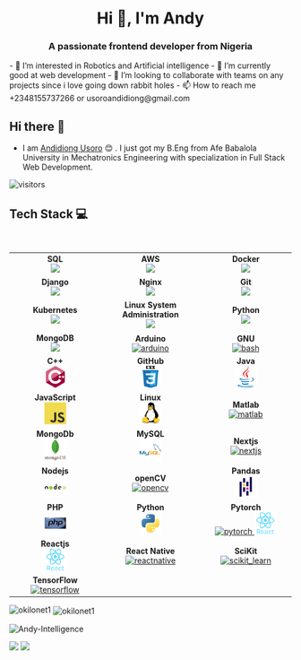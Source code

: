 <h1 align="center">Hi 👋, I'm Andy</h1>
<h3 align="center">A passionate frontend developer from Nigeria</h3>
- 👀 I’m interested in Robotics and Artificial intelligence
- 🌱 I’m currently good at web development
- 💞️ I’m looking to collaborate with teams on any projects since i love going down rabbit holes
- 📫 How to reach me +2348155737266 or usoroandidiong@gmail.com

<!---
Andy-Intelligence/Andy-Intelligence is a ✨ special ✨ repository because its `README.md` (this file) appears on your GitHub profile.
You can click the Preview link to take a look at your changes.
--->

## Hi there 👋


* I am [Andidiong Usoro](https://ng.linkedin.com/in/andidiong-usoro-52a201229) :blush:	 . I just got my B.Eng from Afe Babalola University in Mechatronics Engineering with specialization in Full Stack Web Development.

![visitors](https://visitor-badge.glitch.me/badge?page_id=page.id)
           
## Tech Stack :computer:

<br>
<table>
<tbody>
 <tr>
<td align="center" width="20%">
<span><b><center>SQL</center></b></span> 
<img height=65px src="https://i0.wp.com/www.complexsql.com/wp-content/uploads/2017/01/sql-logo.jpg?ssl=1"> 
</td>

<td align="center" width="20%">
<span><b><center>AWS</center></b></span> 
<img height=60px src="https://encrypted-tbn0.gstatic.com/images?q=tbn%3AANd9GcQV9AyEyvrlIJLOfbxFLfOr03Qy5gRL0txWMQ&usqp=CAU"> 
</td>

<td align="center" width="20%">
<span><b><center>Docker</center></b></span> 
<img height=60px src="https://encrypted-tbn0.gstatic.com/images?q=tbn%3AANd9GcTApU_6Eg4oWx3NMhLifHmNEkxjeMxfd3oGUA&usqp=CAU"> 
</td>
</tr>

<tr>
<td align="center" width="20%">
<span><b><center>Django</center></b></span> 
<img height=65px src="https://logos-download.com/wp-content/uploads/2019/06/Django_Logo.png"> 
</td>

 <td align="center" width="20%">
<span><b><center>Nginx</center></b></span> 
<img height=65px src="https://logodownload.org/wp-content/uploads/2018/03/nginx-logo-1.png"> 
</td>                                                                                                       
                                                                                                        
<td align="center" width="20%">
<span><b><center>Git</center></b></span> 
<img height=65px src="https://git-scm.com/images/logos/downloads/Git-Logo-2Color.png"> 
</td>                                                                                 
</tr>

<tr>
<td align="center" width="20%">
<span><b><center>Kubernetes</center></b></span> 
<img height=65px src="https://d15shllkswkct0.cloudfront.net/wp-content/blogs.dir/1/files/2019/05/Kubernetes_New.png"> 
</td>

<td align="center" width="20%">
<span><b><center>Linux System Administration</center></b></span> 
<img height=65px src="https://upload.wikimedia.org/wikipedia/commons/a/af/Tux.png"> 
</td>



<td align="center" width="20%">
<span><b><center>Python</center></b></span> 
<img height=65px src="https://www.python.org/static/community_logos/python-logo.png"> 
</td>
</tr>

<tr>
<td align="center" width="20%">
<span><b><center>MongoDB</center></b></span> 
<img height=65px src="https://www.logolynx.com/images/logolynx/d5/d50b83324fb4fbab14cdfaf47409115b.jpeg"> 
</td>





<td align="center" width="20%">
<span><b><center>Arduino</center></b></span> 
<a href="https://www.arduino.cc/" target="_blank" rel="noreferrer"> <img src="https://cdn.worldvectorlogo.com/logos/arduino-1.svg" alt="arduino" width="40" height="40"/> </a>

</td>






<td align="center" width="20%">
<span><b><center>GNU</center></b></span> 
<a href="https://www.gnu.org/software/bash/" target="_blank" rel="noreferrer"> <img src="https://www.vectorlogo.zone/logos/gnu_bash/gnu_bash-icon.svg" alt="bash" width="40" height="40"/> </a>
</td>
</tr>



<tr>
<td align="center" width="20%">
<span><b><center>C++</center></b></span> 
<a href="https://www.w3schools.com/cpp/" target="_blank" rel="noreferrer"> <img src="https://raw.githubusercontent.com/devicons/devicon/master/icons/cplusplus/cplusplus-original.svg" alt="cplusplus" width="40" height="40"/> </a>
</td>




<td align="center" width="20%">
<span><b><center>GitHub</center></b></span> 
<a href="https://www.w3schools.com/css/" target="_blank" rel="noreferrer"> <img src="https://raw.githubusercontent.com/devicons/devicon/master/icons/css3/css3-original-wordmark.svg" alt="css3" width="40" height="40"/> </a>
</td>



<td align="center" width="20%">
<span><b><center>Java</center></b></span> 
<a href="https://www.java.com" target="_blank" rel="noreferrer"> <img src="https://raw.githubusercontent.com/devicons/devicon/master/icons/java/java-original.svg" alt="java" width="40" height="40"/> </a>
</td>
</tr>



<tr>
<td align="center" width="20%">
<span><b><center>JavaScript</center></b></span> 
<a href="https://developer.mozilla.org/en-US/docs/Web/JavaScript" target="_blank" rel="noreferrer"> <img src="https://raw.githubusercontent.com/devicons/devicon/master/icons/javascript/javascript-original.svg" alt="javascript" width="40" height="40"/> </a>
</td>







<td align="center" width="20%">
<span><b><center>Linux</center></b></span> 
 <a href="https://www.linux.org/" target="_blank" rel="noreferrer"> <img src="https://raw.githubusercontent.com/devicons/devicon/master/icons/linux/linux-original.svg" alt="linux" width="40" height="40"/> </a>
</td>




<td align="center" width="20%">
<span><b><center>Matlab</center></b></span> 
  <a href="https://www.mathworks.com/" target="_blank" rel="noreferrer"> <img src="https://upload.wikimedia.org/wikipedia/commons/2/21/Matlab_Logo.png" alt="matlab" width="40" height="40"/> </a>
</td>
</tr>




<tr>
<td align="center" width="20%">
<span><b><center>MongoDb</center></b></span> 
<a href="https://www.mongodb.com/" target="_blank" rel="noreferrer"> <img src="https://raw.githubusercontent.com/devicons/devicon/master/icons/mongodb/mongodb-original-wordmark.svg" alt="mongodb" width="40" height="40"/> </a>
</td>




<td align="center" width="20%">
<span><b><center>MySQL</center></b></span> 
<a href="https://www.mysql.com/" target="_blank" rel="noreferrer"> <img src="https://raw.githubusercontent.com/devicons/devicon/master/icons/mysql/mysql-original-wordmark.svg" alt="mysql" width="40" height="40"/> </a>
</td>






<td align="center" width="20%">
<span><b><center>Nextjs</center></b></span> 
<a href="https://nextjs.org/" target="_blank" rel="noreferrer"> <img src="https://cdn.worldvectorlogo.com/logos/nextjs-2.svg" alt="nextjs" width="40" height="40"/> </a>
</td>
</tr>



<tr>
<td align="center" width="20%">
<span><b><center>Nodejs</center></b></span> 
<a href="https://nodejs.org" target="_blank" rel="noreferrer"> <img src="https://raw.githubusercontent.com/devicons/devicon/master/icons/nodejs/nodejs-original-wordmark.svg" alt="nodejs" width="40" height="40"/> </a></a>
</td>



<td align="center" width="20%">
<span><b><center>openCV</center></b></span> 
<a href="https://opencv.org/" target="_blank" rel="noreferrer"> <img src="https://www.vectorlogo.zone/logos/opencv/opencv-icon.svg" alt="opencv" width="40" height="40"/> </a> 
</td>






<td align="center" width="20%">
<span><b><center>Pandas</center></b></span> 
 <a href="https://pandas.pydata.org/" target="_blank" rel="noreferrer"> <img src="https://raw.githubusercontent.com/devicons/devicon/2ae2a900d2f041da66e950e4d48052658d850630/icons/pandas/pandas-original.svg" alt="pandas" width="40" height="40"/> </a>
</td>
</tr>





<tr>
<td align="center" width="20%">
<span><b><center>PHP</center></b></span> 
 <a href="https://www.php.net" target="_blank" rel="noreferrer"> <img src="https://raw.githubusercontent.com/devicons/devicon/master/icons/php/php-original.svg" alt="php" width="40" height="40"/> </a>
</td>




<td align="center" width="20%">
<span><b><center>Python</center></b></span> 
 <a href="https://www.python.org" target="_blank" rel="noreferrer"> <img src="https://raw.githubusercontent.com/devicons/devicon/master/icons/python/python-original.svg" alt="python" width="40" height="40"/> </a>
</td>





<td align="center" width="20%">
<span><b><center>Pytorch</center></b></span> 
<a href="https://pytorch.org/" target="_blank" rel="noreferrer"> <img src="https://www.vectorlogo.zone/logos/pytorch/pytorch-icon.svg" alt="pytorch" width="40" height="40"/> </a> <a href="https://reactjs.org/" target="_blank" rel="noreferrer"> <img src="https://raw.githubusercontent.com/devicons/devicon/master/icons/react/react-original-wordmark.svg" alt="react" width="40" height="40"/> </a>
</td>
</tr>

<tr>
<td align="center" width="20%">
<span><b><center>Reactjs</center></b></span> 
<a href="https://reactjs.org/" target="_blank" rel="noreferrer"> <img src="https://raw.githubusercontent.com/devicons/devicon/master/icons/react/react-original-wordmark.svg" alt="react" width="40" height="40"/> </a>
</td>



<td align="center" width="20%">
<span><b><center>React Native</center></b></span> 
<a href="https://reactnative.dev/" target="_blank" rel="noreferrer"> <img src="https://reactnative.dev/img/header_logo.svg" alt="reactnative" width="40" height="40"/> </a>
</td>





<td align="center" width="20%">
<span><b><center>SciKit</center></b></span> 
<a href="https://scikit-learn.org/" target="_blank" rel="noreferrer"> <img src="https://upload.wikimedia.org/wikipedia/commons/0/05/Scikit_learn_logo_small.svg" alt="scikit_learn" width="40" height="40"/> </a>
</td>
</tr>


<tr>
<td align="center" width="20%">
<span><b><center>TensorFlow</center></b></span> 
<a href="https://www.tensorflow.org" target="_blank" rel="noreferrer"> <img src="https://www.vectorlogo.zone/logos/tensorflow/tensorflow-icon.svg" alt="tensorflow" width="40" height="40"/> </a>
</td>
</tr>



</tbody>
</table>



<p><img align="left" src="https://github-readme-stats.vercel.app/api/top-langs?username=Andy-Intelligence&show_icons=true&locale=en&layout=compact" alt="okilonet1" /></p>

<p>&nbsp;<img align="center" src="https://github-readme-stats.vercel.app/api?username=Andy-Intelligence&show_icons=true&locale=en" alt="okilonet1" /></p>

<p><img align="center" src="https://github-readme-streak-stats.herokuapp.com/?user=Andy-Intelligence&" alt="Andy-Intelligence" /></p>
                                                                                                        
                                                                                                        
<img height="180em" src="https://github-readme-stats.vercel.app/api?username=Andy-Intelligence&show_icons=true&hide_border=true&&count_private=true&include_all_commits=true&theme=tokyonight" />
<img width="40%" src="https://github-readme-stats.vercel.app/api/top-langs/?username=Andy-Intelligence&layout=compact&theme=tokyonight" />


